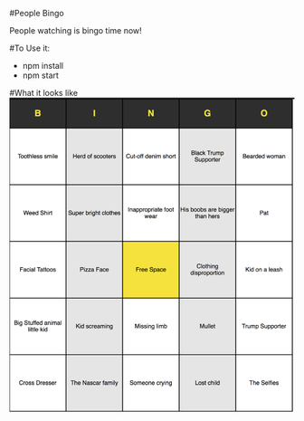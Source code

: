 #People Bingo

People watching is bingo time now!

#To Use it:
- npm install
- npm start 

#What it looks like
![screenshot](https://raw.githubusercontent.com/jermbo/PeopleBingo/master/screenshot.png)
